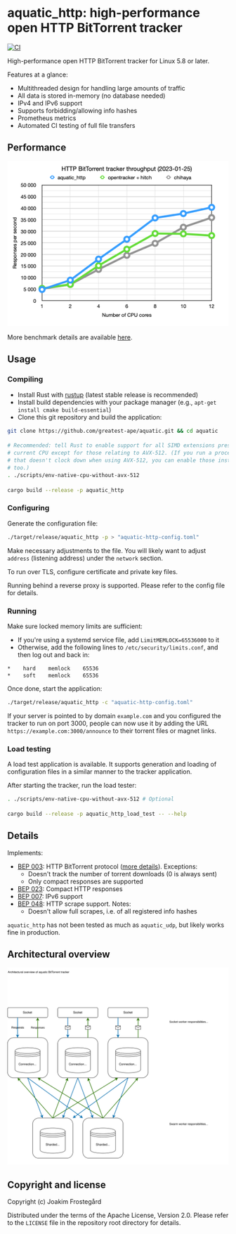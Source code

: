 # aquatic_http: high-performance open HTTP BitTorrent tracker

[![CI](https://github.com/greatest-ape/aquatic/actions/workflows/ci.yml/badge.svg)](https://github.com/greatest-ape/aquatic/actions/workflows/ci.yml)

High-performance open HTTP BitTorrent tracker for Linux 5.8 or later.

Features at a glance:

- Multithreaded design for handling large amounts of traffic
- All data is stored in-memory (no database needed)
- IPv4 and IPv6 support
- Supports forbidding/allowing info hashes
- Prometheus metrics
- Automated CI testing of full file transfers

## Performance

![HTTP BitTorrent tracker throughput comparison](../../documents/aquatic-http-load-test-illustration-2023-01-25.png)

More benchmark details are available [here](../../documents/aquatic-http-load-test-2023-01-25.pdf).

## Usage

### Compiling

- Install Rust with [rustup](https://rustup.rs/) (latest stable release is recommended)
- Install build dependencies with your package manager (e.g., `apt-get install cmake build-essential`)
- Clone this git repository and build the application:

```sh
git clone https://github.com/greatest-ape/aquatic.git && cd aquatic

# Recommended: tell Rust to enable support for all SIMD extensions present on
# current CPU except for those relating to AVX-512. (If you run a processor
# that doesn't clock down when using AVX-512, you can enable those instructions
# too.)
. ./scripts/env-native-cpu-without-avx-512

cargo build --release -p aquatic_http
```

### Configuring

Generate the configuration file:

```sh
./target/release/aquatic_http -p > "aquatic-http-config.toml"
```

Make necessary adjustments to the file. You will likely want to adjust `address`
(listening address) under the `network` section.

To run over TLS, configure certificate and private key files.

Running behind a reverse proxy is supported. Please refer to the config file
for details.

### Running

Make sure locked memory limits are sufficient:
- If you're using a systemd service file, add `LimitMEMLOCK=65536000` to it
- Otherwise, add the following lines to
`/etc/security/limits.conf`, and then log out and back in:

```
*    hard    memlock    65536
*    soft    memlock    65536
```

Once done, start the application:

```sh
./target/release/aquatic_http -c "aquatic-http-config.toml"
```

If your server is pointed to by domain `example.com` and you configured the
tracker to run on port 3000, people can now use it by adding the URL
`https://example.com:3000/announce` to their torrent files or magnet links.

### Load testing

A load test application is available. It supports generation and loading of
configuration files in a similar manner to the tracker application.

After starting the tracker, run the load tester:

```sh
. ./scripts/env-native-cpu-without-avx-512 # Optional

cargo build --release -p aquatic_http_load_test -- --help
```

## Details

[BEP 003]: https://www.bittorrent.org/beps/bep_0003.html
[BEP 007]: https://www.bittorrent.org/beps/bep_0007.html
[BEP 023]: https://www.bittorrent.org/beps/bep_0023.html
[BEP 048]: https://www.bittorrent.org/beps/bep_0048.html

Implements:
  * [BEP 003]: HTTP BitTorrent protocol ([more details](https://wiki.theory.org/index.php/BitTorrentSpecification#Tracker_HTTP.2FHTTPS_Protocol)). Exceptions:
    * Doesn't track the number of torrent downloads (0 is always sent)
    * Only compact responses are supported
  * [BEP 023]: Compact HTTP responses
  * [BEP 007]: IPv6 support
  * [BEP 048]: HTTP scrape support. Notes:
    * Doesn't allow full scrapes, i.e. of all registered info hashes

`aquatic_http` has not been tested as much as `aquatic_udp`, but likely works
fine in production.

## Architectural overview

![Architectural overview of aquatic](../../documents/aquatic-architecture-2024.svg)

## Copyright and license

Copyright (c) Joakim Frostegård

Distributed under the terms of the Apache License, Version 2.0. Please refer to
the `LICENSE` file in the repository root directory for details.
